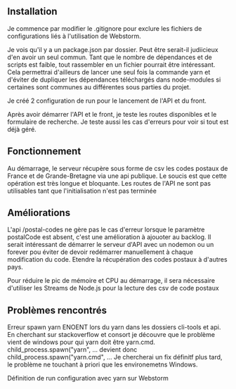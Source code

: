 ## Installation

Je commence par modifier le .gitignore pour exclure les fichiers de configurations liés à l'utilisation de Webstorm.

Je vois qu'il y a un package.json par dossier. Peut être serait-il judiicieux d'en avoir un seul commun. Tant que le nombre de dépendances et de scripts est faible, tout rassembler en un fichier pourrait être intéressant. Cela permettrai d'ailleurs de lancer une seul fois la commande yarn et d'éviter de dupliquer les dépendances téléchargés dans node-modules si certaines sont communes au différentes sous parties du projet.

Je créé 2 configuration de run pour le lancement de l'API et du front.

Après avoir démarrer l'API et le front, je teste les routes disponibles et le formulaire de recherche. Je teste aussi les cas d'erreurs pour voir si tout est déjà géré.

## Fonctionnement
Au démarrage, le serveur récupère sous forme de csv les codes postaux de France et de Grande-Bretagne via une api publique. 
Le soucis est que cette opération est très longue et bloquante. Les routes de l'API ne sont pas utilisables tant que l'initialisation n'est pas terminée

## Améliorations
L'api /postal-codes ne gère pas le cas d'erreur lorsque le paramètre postalCode est absent, c'est une amélioration à ajouoter au backlog. 
Il serait intéressant de démarrer le serveur d'API avec un nodemon ou un forever pou éviter de devoir redémarrer manuellement à chaque modification du code.
Etendre la récupération des codes postaux à d'autres pays.

Pour réduire le pic de mémoire et CPU au démarrage, il sera nécessaire d'utiliser les Streams de Node.js pour la lecture des csv de code postaux  

## Problèmes rencontrés
Erreur spawn yarn ENOENT lors du yarn dans les dossiers cli-tools et api.
En cherchant sur stackoverflow et consort je découvre que le problème vient de windows pour qui yarn doit être yarn.cmd.
child_process.spawn("yarn", ... devient donc child_process.spawn("yarn.cmd", ...
Je chercherai un fix définitf plus tard, le problème ne touchant à priori que les environemetns Windows.

Définition de run configuration avec yarn sur Webstorm

